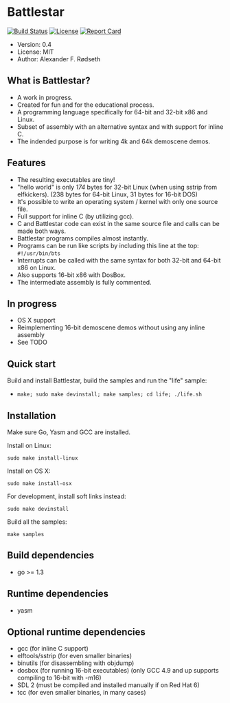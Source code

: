 Battlestar
==========

[![Build Status](https://travis-ci.org/xyproto/battlestar.svg?branch=master)](https://travis-ci.org/xyproto/battlestar)
[![License](http://img.shields.io/badge/license-MIT-red.svg?style=flat)](https://raw.githubusercontent.com/xyproto/battlestar/master/LICENSE)
[![Report Card](https://img.shields.io/badge/go_report-A+-brightgreen.svg?style=flat)](http://goreportcard.com/report/xyproto/battlestar)


* Version: 0.4
* License: MIT
* Author: Alexander F. Rødseth



What is Battlestar?
-------------------

* A work in progress.
* Created for fun and for the educational process.
* A programming language specifically for 64-bit and 32-bit x86 and Linux.
* Subset of assembly with an alternative syntax and with support for inline C.
* The indended purpose is for writing 4k and 64k demoscene demos.

Features
--------

* The resulting executables are tiny!
* "hello world" is only *174* bytes for 32-bit Linux (when using sstrip from elfkickers). (238 bytes for 64-bit Linux, 31 bytes for 16-bit DOS)
* It's possible to write an operating system / kernel with only one source file.
* Full support for inline C (by utilizing gcc).
* C and Battlestar code can exist in the same source file and calls can be made both ways.
* Battlestar programs compiles almost instantly.
* Programs can be run like scripts by including this line at the top: ```#!/usr/bin/bts```
* Interrupts can be called with the same syntax for both 32-bit and 64-bit x86 on Linux.
* Also supports 16-bit x86 with DosBox.
* The intermediate assembly is fully commented.

In progress
-----------
* OS X support
* Reimplementing 16-bit demoscene demos without using any inline assembly
* See TODO

Quick start
-----------

Build and install Battlestar, build the samples and run the "life" sample:

* `make; sudo make devinstall; make samples; cd life; ./life.sh`

Installation
------------------

Make sure Go, Yasm and GCC are installed.

Install on Linux:

`sudo make install-linux`

Install on OS X:

`sudo make install-osx`

For development, install soft links instead:

`sudo make devinstall`

Build all the samples:

`make samples`

Build dependencies
------------------
* go >= 1.3

Runtime dependencies
--------------------
* yasm

Optional runtime dependencies
-----------------------------
* gcc (for inline C support)
* elftools/sstrip (for even smaller binaries)
* binutils (for disassembling with objdump)
* dosbox (for running 16-bit executables) (only GCC 4.9 and up supports compiling to 16-bit with -m16)
* SDL 2 (must be compiled and installed manually if on Red Hat 6)
* tcc (for even smaller binaries, in many cases)

